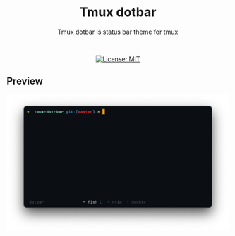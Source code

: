 <div align="center">

<h1> Tmux dotbar </h1>

Tmux dotbar is status bar theme for tmux <br>

<br>


[![License: MIT](https://img.shields.io/badge/License-MIT-blue.svg)](./LICENSE)

</div> 

## Preview
<p align="center">
<div align="center">

![preview](./preview.png) 

</div>
</p>



